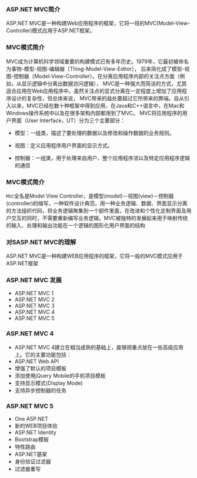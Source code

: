 ### ASP.NET MVC简介
ASP.NET MVC是一种构建Web应用程序的框架，它将一班的MVC(Model-View-Controller)模式应用于ASP.NET框架。 

### MVC模式简介 

  MVC成为计算机科学领域重要的构建模式已有多年历史。1979年，它最初被命名为事物-模型-视图-编辑器（Thing-Model-View-Editor），
后来简化成了模型-视图-控制器（Model-View-Controller）。在分离应用程序内部的关注点方面（例如，从显示逻辑中分离出数据访问逻辑），
MVC是一种强大而简洁的方式，尤其适合应用在Web应用程序中。虽然关注点的显式分离在一定程度上增加了应用程序设计的复杂性，但总体来说，
MVC带来的益处要超过它所带来的弊端。自从引入以来，MVC已经在数十种框架中得到应用，在Java和C++语言中，在Mac和Windows操作系统中以及在很多架构内部都用到了MVC。
MVC将应用程序的用户界面（User Interface，UT）分为三个主要部分：  

* 模型：一组类，描述了要处理的数据以及修改和操作数据的业务规则。

* 视图：定义应用程序用户界面的显示方式。

* 控制器：一组类，用于处理来自用户、整个应用程序流以及特定应用程序逻辑的通信

### MVC模式简介
`MVC`全名是Model View Controller，是模型(model)－视图(view)－控制器(controller)的缩写，一种软件设计典范，用一种业务逻辑、数据、界面显示分离的方法组织代码，将业务逻辑聚集到一个部件里面，在改进和个性化定制界面及用户交互的同时，不需要重新编写业务逻辑。MVC被独特的发展起来用于映射传统的输入、处理和输出功能在一个逻辑的图形化用户界面的结构

### 对SASP.NET MVC的理解
ASP.NET MVC是一种构建WEB应用程序的框架，它将一般的MVC模式应用于ASP.NET框架

### ASP.NET MVC 发展
* ASP.NET MVC 1
* ASP.NET MVC 2
* ASP.NET MVC 3
* ASP.NET MVC 4
* ASP.NET MVC 5

### ASP.NET MVC 4
* ASP.NET MVC 4建立在相当成熟的基础上，能够把重点放在一些高级应用上。它的主要功能包括：
* ASP.NET Web API
* 增强了默认的项目模板
* 添加使用jQuery Mobile的手机项目模板
* 支持显示模式(Display Mode)
* 支持异步控制器的任务

### ASP.NET MVC 5
* One ASP.NET
* 新的WEB项目体验
* ASP.NET Identity
* Bootstrap模板
* 特性路由
* ASP.NET基架
* 身份验证过滤器
* 过滤器重写
